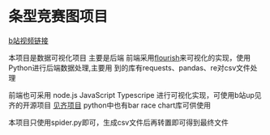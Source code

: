 # 条型竞赛图项目
[b站视频链接](https://www.bilibili.com/video/BV14z421k7dF/?vd_source=f77d7d4b4ca29431faf164ca9877cca9)  

本项目是数据可视化项目 主要是后端 前端采用[flourish](https://app.flourish.studio/projects)来可视化的实现，使用Python进行后端数据处理,主要用
到的库有requests、pandas、re对csv文件处理

前端也可采用 node.js JavaScript Typescripe 进行可视化实现，可使用b站up见齐的开源项目 [见齐项目](https://github.com/Jannchie/anichart.js)
python中也有bar race chart库可供使用

本项目只使用spider.py即可，生成csv文件后再转置即可得到最终文件
